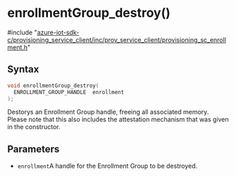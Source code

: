 # enrollmentGroup_destroy()

\#include "[azure-iot-sdk-c/provisioning_service_client/inc/prov_service_client/provisioning_sc_enrollment.h](../iot-c-ref-provisioning-sc-enrollment-h.md)"  

## Syntax

```C
void enrollmentGroup_destroy(
  ENROLLMENT_GROUP_HANDLE  enrollment
);
```

Destorys an Enrollment Group handle, freeing all associated memory. Please note that this also includes the attestation mechanism that was given in the constructor.

## Parameters
* `enrollment`A handle for the Enrollment Group to be destroyed.

